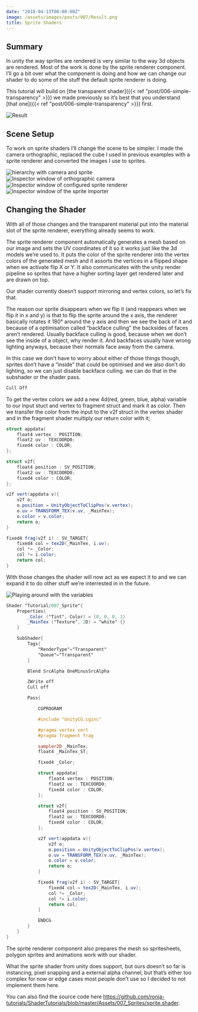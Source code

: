 ```yaml
---
date: "2018-04-13T00:00:00Z"
image: /assets/images/posts/007/Result.png
title: Sprite Shaders
---
```

## Summary
In unity the way sprites are rendered is very similar to the way 3d objects are rendered. Most of the work is done by the sprite renderer component. I’ll go a bit over what the component is doing and how we can change our shader to do some of the stuff the default sprite renderer is doing.

This tutorial will build on [the transparent shader]({{< ref "post/006-simple-transparency" >}}) we made previously so it’s best that you understand [that one]({{< ref "post/006-simple-transparency" >}}) first.

![Result](/assets/images/posts/007/Result.png)

## Scene Setup
To work on sprite shaders I’ll change the scene to be simpler. I made the camera orthographic, replaced the cube I used in previous examples with a sprite renderer and converted the images I use to sprites.

![hierarchy with camera and sprite](/assets/images/posts/007/Hierarchy.png)<br/>
![Inspector window of orthographic camera](/assets/images/posts/007/CameraInspector.png)<br/>
![Inspector window of configured sprite renderer](/assets/images/posts/007/SpriteInspector.png)<br/>
![Inspector window of the sprite importer](/assets/images/posts/007/SpriteImporter.png)

## Changing the Shader
With all of those changes and the transparent material put into the material slot of the sprite renderer, everything already seems to work.

The sprite renderer component automatically generates a mesh based on our image and sets the UV coordinates of it so it works just like the 3d models we’re used to. It puts the color of the sprite renderer into the vertex colors of the generated mesh and it assorts the vertices in a flipped shape when we activate flip X or Y. It also communicates with the unity render pipeline so sprites that have a higher sorting layer get rendered later and are drawn on top.

Our shader currently doesn’t support mirroring and vertex colors, so let’s fix that.

The reason our sprite disappears when we flip it (and reappears when we flip it in x and y) is that to flip the sprite around the x axis, the renderer basically rotates it 180° around the y axis and then we see the back of it and because of a optimisation called “backface culling” the backsides of faces aren’t rendered. Usually backface culling is good, because when we don’t see the inside of a object, why render it. And backfaces usually have wrong lighting anyways, because their normals face away from the camera.

In this case we don’t have to worry about either of those things though, sprites don’t have a “inside” that could be optimised and we also don’t do lighting, so we can just disable backface culling. we can do that in the subshader or the shader pass.

```glsl
Cull Off
```

To get the vertex colors we add a new 4d(red, green, blue, alpha) variable to our input stuct and vertex to fragment struct and mark it as color. Then we transfer the color  from the input to the v2f struct in the vertex shader and in the fragment shader multiply our return color with it;

```glsl
struct appdata{
    float4 vertex : POSITION;
    float2 uv : TEXCOORD0;
    fixed4 color : COLOR;
};

struct v2f{
    float4 position : SV_POSITION;
    float2 uv : TEXCOORD0;
    fixed4 color : COLOR;
};

v2f vert(appdata v){
    v2f o;
    o.position = UnityObjectToClipPos(v.vertex);
    o.uv = TRANSFORM_TEX(v.uv, _MainTex);
    o.color = v.color;
    return o;
}

fixed4 frag(v2f i) : SV_TARGET{
    fixed4 col = tex2D(_MainTex, i.uv);
    col *= _Color;
    col *= i.color;
    return col;
}
```

With those changes the shader will now act as we expect it to and we can expand it to do other stuff we’re interrested in in the future.

![Playing around with the variables](/assets/images/posts/007/AdjustVariables.gif)

```glsl
Shader "Tutorial/007_Sprite"{
	Properties{
		_Color ("Tint", Color) = (0, 0, 0, 1)
		_MainTex ("Texture", 2D) = "white" {}
	}

	SubShader{
		Tags{ 
			"RenderType"="Transparent" 
			"Queue"="Transparent"
		}

		Blend SrcAlpha OneMinusSrcAlpha

		ZWrite off
		Cull off

		Pass{

			CGPROGRAM

			#include "UnityCG.cginc"

			#pragma vertex vert
			#pragma fragment frag

			sampler2D _MainTex;
			float4 _MainTex_ST;

			fixed4 _Color;

			struct appdata{
				float4 vertex : POSITION;
				float2 uv : TEXCOORD0;
				fixed4 color : COLOR;
			};

			struct v2f{
				float4 position : SV_POSITION;
				float2 uv : TEXCOORD0;
				fixed4 color : COLOR;
			};

			v2f vert(appdata v){
				v2f o;
				o.position = UnityObjectToClipPos(v.vertex);
				o.uv = TRANSFORM_TEX(v.uv, _MainTex);
				o.color = v.color;
				return o;
			}

			fixed4 frag(v2f i) : SV_TARGET{
				fixed4 col = tex2D(_MainTex, i.uv);
				col *= _Color;
				col *= i.color;
				return col;
			}

			ENDCG
		}
	}
}
```

The sprite renderer component also prepares the mesh so spritesheets, polygon sprites and animations work with our shader.

What the sprite shader from unity does support, but ours doesn’t so far is instancing, pixel snapping and a external alpha channel, but that’s either too complex for now or edge cases most people don’t use so I decided to not implement them here.

You can also find the source code here <https://github.com/ronja-tutorials/ShaderTutorials/blob/master/Assets/007_Sprites/sprite.shader>.